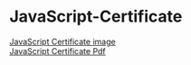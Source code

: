 # JavaScript-Certificate
<a href="https://uupload.ir/files/651j_certificate.jpg"> JavaScript Certificate image </a> <br>
<a href="https://uupload.ir/view/jbgk_certificate.pdf/"> JavaScript Certificate Pdf</a>

